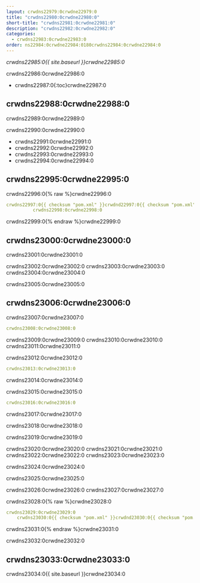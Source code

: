 ```yaml
---
layout: crwdns22979:0crwdne22979:0
title: "crwdns22980:0crwdne22980:0"
short-title: "crwdns22981:0crwdne22981:0"
description: "crwdns22982:0crwdne22982:0"
categories:
  - crwdns22983:0crwdne22983:0
order: ns22984:0crwdne22984:0180crwdns22984:0crwdne22984:0
---
```

*crwdns22985:0{{ site.baseurl }}crwdne22985:0*

crwdns22986:0crwdne22986:0

* crwdns22987:0{:toc}crwdne22987:0

## crwdns22988:0crwdne22988:0

crwdns22989:0crwdne22989:0

crwdns22990:0crwdne22990:0

* crwdns22991:0crwdne22991:0
* crwdns22992:0crwdne22992:0 
* crwdns22993:0crwdne22993:0 
* crwdns22994:0crwdne22994:0

## crwdns22995:0crwdne22995:0

crwdns22996:0{% raw %}crwdne22996:0

```yaml
crwdns22997:0{{ checksum "pom.xml" }}crwdnd22997:0{{ checksum "pom.xml" }}crwdne22997:0 
          crwdns22998:0crwdne22998:0    
```

crwdns22999:0{% endraw %}crwdne22999:0

## crwdns23000:0crwdne23000:0

crwdns23001:0crwdne23001:0

crwdns23002:0crwdne23002:0 crwdns23003:0crwdne23003:0 crwdns23004:0crwdne23004:0

crwdns23005:0crwdne23005:0

## crwdns23006:0crwdne23006:0

crwdns23007:0crwdne23007:0

```yaml
crwdns23008:0crwdne23008:0
```

crwdns23009:0crwdne23009:0 crwdns23010:0crwdne23010:0 crwdns23011:0crwdne23011:0

crwdns23012:0crwdne23012:0

```yaml
crwdns23013:0crwdne23013:0
```

crwdns23014:0crwdne23014:0

crwdns23015:0crwdne23015:0

```yaml
crwdns23016:0crwdne23016:0
```

crwdns23017:0crwdne23017:0

crwdns23018:0crwdne23018:0

crwdns23019:0crwdne23019:0

crwdns23020:0crwdne23020:0 crwdns23021:0crwdne23021:0 crwdns23022:0crwdne23022:0 crwdns23023:0crwdne23023:0

crwdns23024:0crwdne23024:0

crwdns23025:0crwdne23025:0

crwdns23026:0crwdne23026:0 crwdns23027:0crwdne23027:0

crwdns23028:0{% raw %}crwdne23028:0

```yaml
crwdns23029:0crwdne23029:0
    crwdns23030:0{{ checksum "pom.xml" }}crwdnd23030:0{{ checksum "pom.xml" }}crwdne23030:0
```

crwdns23031:0{% endraw %}crwdne23031:0

crwdns23032:0crwdne23032:0

## crwdns23033:0crwdne23033:0

crwdns23034:0{{ site.baseurl }}crwdne23034:0